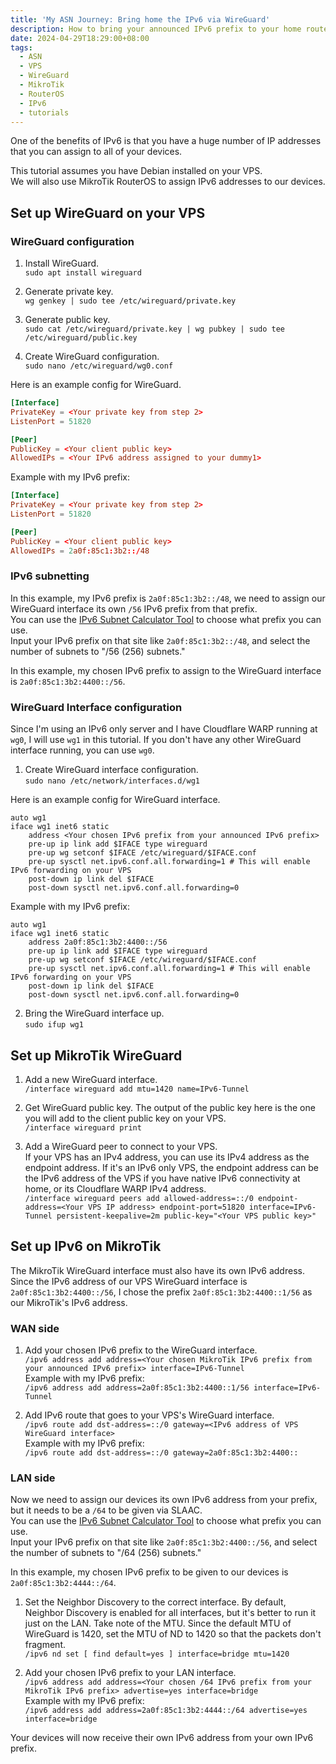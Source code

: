 ```yaml
---
title: 'My ASN Journey: Bring home the IPv6 via WireGuard'
description: How to bring your announced IPv6 prefix to your home router using WireGuard on MikroTik
date: 2024-04-29T18:29:00+08:00
tags:
  - ASN
  - VPS
  - WireGuard
  - MikroTik
  - RouterOS
  - IPv6
  - tutorials
---
```

One of the benefits of IPv6 is that you have a huge number of IP addresses that you can assign to all of your devices.

This tutorial assumes you have Debian installed on your VPS.\
We will also use MikroTik RouterOS to assign IPv6 addresses to our devices.

## Set up WireGuard on your VPS

### WireGuard configuration

1. Install WireGuard.\
`sudo apt install wireguard`

2. Generate private key.\
`wg genkey | sudo tee /etc/wireguard/private.key`

3. Generate public key.\
`sudo cat /etc/wireguard/private.key | wg pubkey | sudo tee /etc/wireguard/public.key`

4. Create WireGuard configuration.\
`sudo nano /etc/wireguard/wg0.conf`

Here is an example config for WireGuard.

```conf
[Interface]
PrivateKey = <Your private key from step 2>
ListenPort = 51820

[Peer]
PublicKey = <Your client public key>
AllowedIPs = <Your IPv6 address assigned to your dummy1>
```

Example with my IPv6 prefix:

```conf
[Interface]
PrivateKey = <Your private key from step 2>
ListenPort = 51820

[Peer]
PublicKey = <Your client public key>
AllowedIPs = 2a0f:85c1:3b2::/48
```

### IPv6 subnetting

In this example, my IPv6 prefix is `2a0f:85c1:3b2::/48`, we need to assign our WireGuard interface its own `/56` IPv6 prefix from that prefix.\
You can use the [IPv6 Subnet Calculator Tool](https://www.site24x7.com/tools/ipv6-subnetcalculator.html) to choose what prefix you can use.\
Input your IPv6 prefix on that site like `2a0f:85c1:3b2::/48`, and select the number of subnets to "/56 (256) subnets."

In this example, my chosen IPv6 prefix to assign to the WireGuard interface is `2a0f:85c1:3b2:4400::/56`.

### WireGuard Interface configuration

Since I'm using an IPv6 only server and I have Cloudflare WARP running at `wg0`, I will use `wg1` in this tutorial. If you don't have any other WireGuard interface running, you can use `wg0`.

1. Create WireGuard interface configuration.\
`sudo nano /etc/network/interfaces.d/wg1`

Here is an example config for WireGuard interface.

```text
auto wg1
iface wg1 inet6 static
    address <Your chosen IPv6 prefix from your announced IPv6 prefix>
    pre-up ip link add $IFACE type wireguard
    pre-up wg setconf $IFACE /etc/wireguard/$IFACE.conf
    pre-up sysctl net.ipv6.conf.all.forwarding=1 # This will enable IPv6 forwarding on your VPS
    post-down ip link del $IFACE
    post-down sysctl net.ipv6.conf.all.forwarding=0
```

Example with my IPv6 prefix:

```text
auto wg1
iface wg1 inet6 static
    address 2a0f:85c1:3b2:4400::/56
    pre-up ip link add $IFACE type wireguard
    pre-up wg setconf $IFACE /etc/wireguard/$IFACE.conf
    pre-up sysctl net.ipv6.conf.all.forwarding=1 # This will enable IPv6 forwarding on your VPS
    post-down ip link del $IFACE
    post-down sysctl net.ipv6.conf.all.forwarding=0
```

2. Bring the WireGuard interface up.\
`sudo ifup wg1`

## Set up MikroTik WireGuard

1. Add a new WireGuard interface.\
`/interface wireguard add mtu=1420 name=IPv6-Tunnel`

2. Get WireGuard public key. The output of the public key here is the one you will add to the client public key on your VPS.\
`/interface wireguard print`

3. Add a WireGuard peer to connect to your VPS.\
If your VPS has an IPv4 address, you can use its IPv4 address as the endpoint address. If it's an IPv6 only VPS, the endpoint address can be the IPv6 address of the VPS if you have native IPv6 connectivity at home, or its Cloudflare WARP IPv4 address.\
`/interface wireguard peers add allowed-address=::/0 endpoint-address=<Your VPS IP address> endpoint-port=51820 interface=IPv6-Tunnel persistent-keepalive=2m public-key="<Your VPS public key>"`

## Set up IPv6 on MikroTik

The MikroTik WireGuard interface must also have its own IPv6 address.\
Since the IPv6 address of our VPS WireGuard interface is `2a0f:85c1:3b2:4400::/56`, I chose the prefix `2a0f:85c1:3b2:4400::1/56` as our MikroTik's IPv6 address.

### WAN side

1. Add your chosen IPv6 prefix to the WireGuard interface.\
`/ipv6 address add address=<Your chosen MikroTik IPv6 prefix from your announced IPv6 prefix> interface=IPv6-Tunnel`\
Example with my IPv6 prefix:\
`/ipv6 address add address=2a0f:85c1:3b2:4400::1/56 interface=IPv6-Tunnel`

2. Add IPv6 route that goes to your VPS's WireGuard interface.\
`/ipv6 route add dst-address=::/0 gateway=<IPv6 address of VPS WireGuard interface>`\
Example with my IPv6 prefix:\
`/ipv6 route add dst-address=::/0 gateway=2a0f:85c1:3b2:4400::`

### LAN side

Now we need to assign our devices its own IPv6 address from your prefix, but it needs to be a `/64` to be given via SLAAC.\
You can use the [IPv6 Subnet Calculator Tool](https://www.site24x7.com/tools/ipv6-subnetcalculator.html) to choose what prefix you can use.\
Input your IPv6 prefix on that site like `2a0f:85c1:3b2:4400::/56`, and select the number of subnets to "/64 (256) subnets."

In this example, my chosen IPv6 prefix to be given to our devices is `2a0f:85c1:3b2:4444::/64`.

1. Set the Neighbor Discovery to the correct interface. By default, Neighbor Discovery is enabled for all interfaces, but it's better to run it just on the LAN. Take note of the MTU. Since the default MTU of WireGuard is 1420, set the MTU of ND to 1420 so that the packets don't fragment.\
`/ipv6 nd set [ find default=yes ] interface=bridge mtu=1420`

2. Add your chosen IPv6 prefix to your LAN interface.\
`/ipv6 address add address=<Your chosen /64 IPv6 prefix from your MikroTik IPv6 prefix> advertise=yes interface=bridge`\
Example with my IPv6 prefix:\
`/ipv6 address add address=2a0f:85c1:3b2:4444::/64 advertise=yes interface=bridge`

Your devices will now receive their own IPv6 address from your own IPv6 prefix.